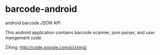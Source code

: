 barcode-android
===============

android barcode JSON API

This android application contains barcode scanner, json parser, and user mangement code


ZXing: http://code.google.com/p/zxing/
